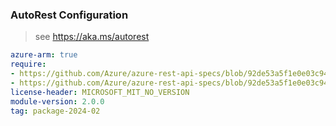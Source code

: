 ### AutoRest Configuration

> see https://aka.ms/autorest

``` yaml
azure-arm: true
require:
- https://github.com/Azure/azure-rest-api-specs/blob/92de53a5f1e0e03c94b40475d2135d97148ed014/specification/devcenter/resource-manager/readme.md
- https://github.com/Azure/azure-rest-api-specs/blob/92de53a5f1e0e03c94b40475d2135d97148ed014/specification/devcenter/resource-manager/readme.go.md
license-header: MICROSOFT_MIT_NO_VERSION
module-version: 2.0.0
tag: package-2024-02
```